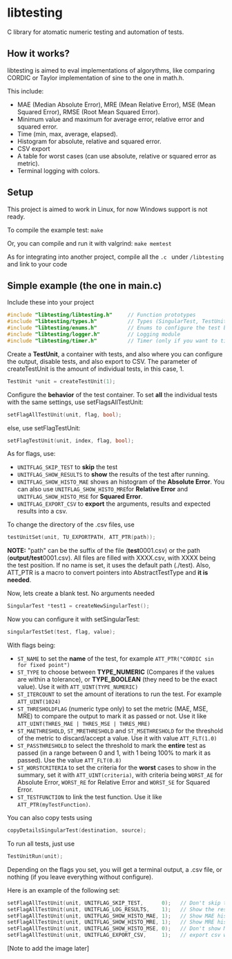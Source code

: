 # libtesting
C library for atomatic numeric testing and automation of tests.

## How it works?
libtesting is aimed to eval implementations of algorythms, like comparing CORDIC or Taylor implementation of sine to the one in math.h.

This include:
* MAE (Median Absolute Error), MRE (Mean Relative Error), MSE (Mean Squared Error), RMSE (Root Mean Squared Error).
* Minimum value and maximum for average error, relative error and squared error.
* Time (min, max, average, elapsed).
* Histogram for absolute, relative and squared error.
* CSV export
* A table for worst cases (can use absolute, relative or squared error as metric).
* Terminal logging with colors.

## Setup
This project is aimed to work in Linux, for now Windows support is not ready. 

To compile the example test: `make`

Or, you can compile and run it with valgrind: `make memtest`

As for integrating into another project, compile all the `.c ` under `/libtesting` and link to your code

## Simple example (the one in main.c)
Include these into your project
```C
#include "libtesting/libtesting.h"     // Function prototypes
#include "libtesting/types.h"          // Types (SingularTest, TestUnit)
#include "libtesting/enums.h"          // Enums to configure the test behavior
#include "libtesting/logger.h"         // Logging module
#include "libtesting/timer.h"          // Timer (only if you want to time your code)
```

Create a **TestUnit**, a container with tests, and also where you can configure the output, disable tests, and also export to CSV. The parameter of createTestUnit is the amount of individual tests, in this case, 1.
```C
TestUnit *unit = createTestUnit(1);
```

Configure the **behavior** of the test container. To set **all** the individual tests with the same settings, use setFlagsAllTestUnit:
```C
setFlagAllTestUnit(unit, flag, bool);
```
else, use setFlagTestUnit:
```C
setFlagTestUnit(unit, index, flag, bool);
```

As for flags, use:
* `UNITFLAG_SKIP_TEST` to **skip** the test
* `UNITFLAG_SHOW_RESULTS` to **show** the results of the test after running.
* `UNITFLAG_SHOW_HISTO_MAE` shows an histogram of the **Absolute Error**. You can also use `UNITFLAG_SHOW_HISTO_MRE`for **Relative Error** and `UNITFLAG_SHOW_HISTO_MSE` for **Squared Error**.
* `UNITFLAG_EXPORT_CSV` to **export** the arguments, results and expected results into a csv.

To change the directory of the .csv files, use
```C
testUnitSet(unit, TU_EXPORTPATH, ATT_PTR(path));
```
**NOTE:** "path" can be the suffix of the file (**test**0001.csv) or the path (**output/test**0001.csv). All files are filled with XXXX.csv, with XXXX being the test position. If no name is set, it uses the default path (./test). Also, ATT_PTR is a macro to convert pointers into AbstractTestType and **it is needed**.

Now, lets create a blank test. No arguments needed
```C
SingularTest *test1 = createNewSingularTest();
```

Now you can configure it with setSingularTest:
```C
singularTestSet(test, flag, value);
```

With flags being:
* `ST_NAME` to set the **name** of the test, for example `ATT_PTR("CORDIC sin for fixed point")`
* `ST_TYPE` to choose between **TYPE_NUMERIC** (Compares if the values are within a tolerance), or **TYPE_BOOLEAN** (they need to be the exact value). Use it with `ATT_UINT(TYPE_NUMERIC)`
* `ST_ITERCOUNT` to set the amount of iterations to run the test. For example `ATT_UINT(1024)`
* `ST_THRESHOLDFLAG` (numeric type only) to set the metric (MAE, MSE, MRE) to compare the output to mark it as passed or not. Use it like `ATT_UINT(THRES_MAE | THRES_MSE | THRES_MRE)`
* `ST_MAETHRESHOLD`, `ST_MRETHRESHOLD` and `ST_MSETHRESHOLD` for the threshold of the metric to discard/accept a value. Use it with value `ATT_FLT(1.0)`
* `ST_PASSTHRESHOLD` to select the threshold to mark the **entire** test as passed (in a range between 0 and 1, with 1 being 100% to mark it as passed). Use the value `ATT_FLT(0.8)`
* `ST_WORSTCRITERIA` to set the criteria for the **worst** cases to show in the summary, set it with `ATT_UINT(criteria)`, with criteria being `WORST_AE` for Absolute Error, `WORST_RE` for Relative Error and `WORST_SE` for Squared Error.
* `ST_TESTFUNCTION` to link the test function. Use it like `ATT_PTR(myTestFunction)`.

You can also copy tests using
```C
copyDetailsSingularTest(destination, source);
```

To run all tests, just use
```C
TestUnitRun(unit);
```

Depending on the flags you set, you will get a terminal output, a .csv file, or nothing (if you leave everything without configure).

Here is an example of the following set:
```C
setFlagAllTestUnit(unit, UNITFLAG_SKIP_TEST,      0);	// Don't skip test
setFlagAllTestUnit(unit, UNITFLAG_LOG_RESULTS,    1);	// Show the results
setFlagAllTestUnit(unit, UNITFLAG_SHOW_HISTO_MAE, 1);	// Show MAE histogram
setFlagAllTestUnit(unit, UNITFLAG_SHOW_HISTO_MRE, 1);	// Show MRE histogram
setFlagAllTestUnit(unit, UNITFLAG_SHOW_HISTO_MSE, 0);	// Don't show MSE histogram
setFlagAllTestUnit(unit, UNITFLAG_EXPORT_CSV, 	  1);   // export csv with arguments and result
```

[Note to add the image later]



  
